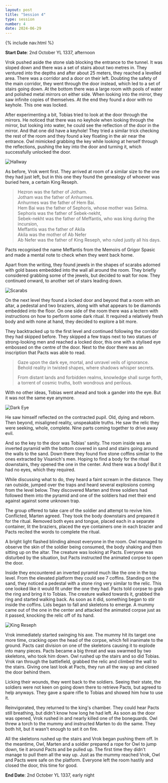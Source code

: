 ```yaml
---
layout: post
title: "Session 4"
type: session
number: 4
date: 2024-06-29
---
```


{% include nav.html %}

**Start Date**: 2nd October YL 1337, afternoon

Vrok pushed aside the stone slab blocking the entrance to the tunnel. It was sloped down and there was a set of stairs about two metres in. They ventured into the depths and after about 25 meters, they reached a levelled area. There was a corridor and a door on their left. Doubting the safety of the main corridor, they went through the door instead, which led to a set of stairs going down. At the bottom there was a large room with pools of water and polished metal mirrors on either side. When looking into the mirror, they saw infinite copies of themselves. At the end they found a door with no keyhole. This one was locked.

After experimenting a bit, Tobias tried to look at the door through the mirrors. He noticed that there was no keyhole when looking through the mirror, but looking into water, he could see the reflection of the door in the mirror. And that one did have a keyhole! They tried a similar trick checking the rest of the room and they found a key floating in the air near the entrance. Owl mimicked grabbing the key while looking at herself through the reflections, pushing the key into the door and turning it, which successfully unlocked the door.

![Hallway](/session-reports/assets/images/art/inverted-pyramid-hallway.jpg)

As before, Vrok went first. They arrived at room of a similar size to the one they had just left, but in this one they found the genealogy of whoever was buried here, a certain King Reseph.

>Hezron was the father of Jotham.<br>
>Jotham was the father of Anhurmes.<br>
>Anhurmes was the father of Hem Bai.<br>
>Hem Bai was the father of Sephoris, whose mother was Selma.<br>
>Sephoris was the father of Sebek-nekht,<br>
>Sebek-nekht was the father of Meffantis, who was king during the incursion,<br>
>Meffantis was the father of Akila<br>
>Akila was the mother of Ab Nefer<br>
>Ab Nefer was the father of King Reseph, who ruled justly all his days.

Pacts recognised the name Meffantis from the Memoirs of Grigor Spasic and made a mental note to check when they went back home.

Apart from the writing, they found jewels in the shapes of scarabs adorned with gold bases embedded into the wall all around the room. They briefly considered grabbing some of the jewels, but decided to wait for now. They continued onward, to another set of stairs leading down.

![Scarabs](/session-reports/assets/images/art/scarabs.jpg)

On the next level they found a locked door and beyond that a room with an altar, a pedestal and two braziers, along with what appears to be diamonds embedded into the floor. On one side of the room there was a lectern with instructions on how to perform some dark ritual. It required a relatively fresh body and with none at hand, they decided to explore a bit more.

They backtracked up to the first level and continued following the corridor they had skipped before. They skipped a few traps next to two statues of strong-looking men and reached a locked door, this one with a stylised eye embossed on the centre of the door. Next to the door there was an inscription that Pacts was able to read.

>Gaze upon the dark eye, mortal, and unravel veils of ignorance.<br>
>Behold reality in twisted shapes, where shadows whisper secrets.
>
>From distant lands and forbidden realms, knowledge shall surge forth,<br>
>a torrent of cosmic truths, both wondrous and perilous.

With no other ideas, Tobias went ahead and took a gander into the eye. But it was not the same eye anymore.

![Dark Eye](/session-reports/assets/images/art/dark-eye.jpg)

He saw himself reflected on the contracted pupil. Old, dying and reborn. Then beyond, misaligned reality, unspeakable truths. He saw the relic they were seeking, whole, complete. Nine parts coming together to drive away evil.

And so the key to the door was Tobias' sanity. The room inside was an inverted pyramid with the bottom covered in sand and stairs going around the walls to the sand. Down there they found five stone coffins similar to the ones extracted by Visanich's men. Hoping to find a body for the ritual downstairs, they opened the one in the center. And there was a body! But it had no eyes, which they required.

While discussing what to do, they heard a faint scream in the distance. They ran outside, jumped over the traps and heard several explosions coming from the level below. They discovered Marten and three soldiers had followed them into the pyramid and one of the soldiers had met their end against against some unknown trap.

The group offered to take care of the soldier and attempt to revive him. Conflicted, Marten agreed. They took the body downstairs and prepared it for the ritual. Removed both eyes and tongue, placed each in a separate container, lit the braziers, placed the eye containers one in each brazier and Pacts recited the words to complete the ritual.

A bright light flashed blinding almost everyone in the room. Owl managed to observe the skin of the soldier being consumed, the body shaking and then sitting up on the altar. The creature was looking at Pacts. Everyone was disturbed by the situation, but Pacts instructed the animated corpse to open the door.

Inside they encountered an inverted pyramid much like the one in the top level. From the elevated platform they could see 7 coffins. Standing on the sand, they noticed a pedestal with a stone ring very similar to the relic. This one looked like it would fit under the one they had. Pacts told corpse to grab the ring and bring it to Tobias. The creature walked towards it, grabbed the ring and started walking back. As soon as it did, something began to stir inside the coffins. Lids began to fall and skeletons to emerge. A mummy came out of the one in the center and attacked the animated corpse just as it passed, knocking the relic off of its hand.

![King Reseph](/session-reports/assets/images/art/mummy.jpg)

Vrok immediately started swinging his axe. The mummy hit its target one more time, cracking open the head of the corpse, which fell inanimate to the ground. Pacts cast division on one of the skeletons causing it to explode into many pieces. Pacts became a big threat and was swarmed by two skeletons, who took him down. Owl rushed up the stairs and so did Tobias. Vrok ran through the battlefield, grabbed the relic and climbed the wall to the stairs. Giving one last look at Pacts, they run all the way up and closed the door behind them.

Licking their wounds, they went back to the soldiers. Seeing their state, the soldiers were not keen on going down there to retrieve Pacts, but agreed to help anyways. They gave a spare rifle to Tobias and showed him how to use it.

Reinvigorated, they returned to the king's chamber. They could hear Pacts still breathing, but didn't know how long he had left. As soon as the door was opened, Vrok rushed in and nearly killed one of the boneguards. Owl threw a torch to the mummy and instructed Marten to do the same. They both hit, but it wasn't enough to set it on fire.

All the skeletons rushed up the stairs and Vrok began pushing them off. In the meantime, Owl, Marten and a soldier prepared a rope for Owl to jump down, tie it around Pacts and be pulled up. The first time they didn't manage to pull them all the way up. Just as the mummy reached Vrok, Owl and Pacts were safe on the platform. Everyone left the room hastily and closed the door, this time for good.

**End Date**: 2nd October YL 1337, early night